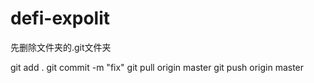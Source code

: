 # defi-expolit
先删除文件夹的.git文件夹

git add .
git commit -m "fix"
git pull origin master
git push origin master